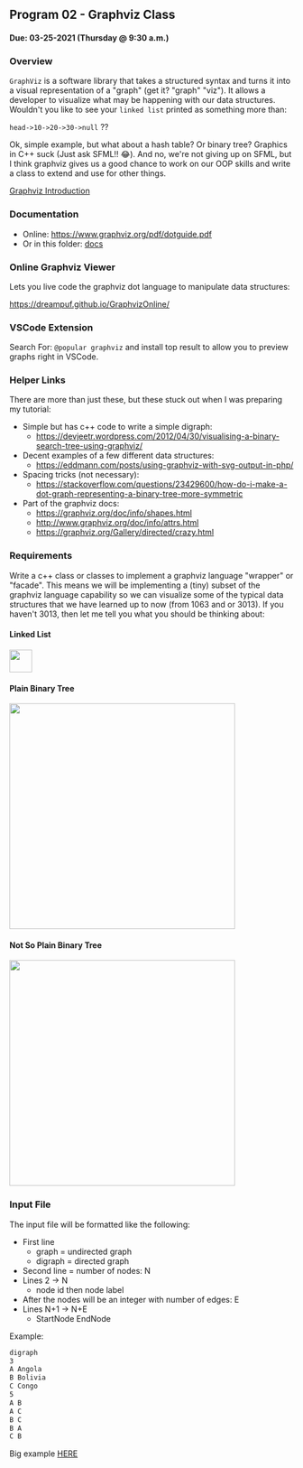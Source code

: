 ## Program 02 - Graphviz Class
#### Due: 03-25-2021 (Thursday @ 9:30 a.m.)

### Overview

`GraphViz` is a software library that takes a structured syntax and turns it into a visual representation of a "graph" (get it? "graph" "viz"). It allows a developer to visualize what may be happening with our data structures. Wouldn't you like to see your `linked list` printed as something more than: 

`head->10->20->30->null` ?? 

Ok, simple example, but what about a hash table? Or binary tree? Graphics in C++ suck (Just ask SFML!! :joy:). And no, we're not giving up on SFML, but I think graphviz gives us a good chance to work on our OOP skills and write a class to extend and use for other things.

[Graphviz Introduction](graphviz_intro.md)

### Documentation

- Online: https://www.graphviz.org/pdf/dotguide.pdf
- Or in this folder: [docs](./dotguide.pdf)

### Online Graphviz Viewer

Lets you live code the graphviz dot language to manipulate data structures:

https://dreampuf.github.io/GraphvizOnline/


### VSCode Extension

Search For: `@popular graphviz` and install top result to allow you to preview graphs right in VSCode. 

### Helper Links

There are more than just these, but these stuck out when I was preparing my tutorial:

- Simple but has c++ code to write a simple digraph:
  - https://devjeetr.wordpress.com/2012/04/30/visualising-a-binary-search-tree-using-graphviz/
- Decent examples of a few different data structures:
  - https://eddmann.com/posts/using-graphviz-with-svg-output-in-php/
- Spacing tricks (not necessary):
  - https://stackoverflow.com/questions/23429600/how-do-i-make-a-dot-graph-representing-a-binary-tree-more-symmetric
- Part of the graphviz docs:
  - https://graphviz.org/doc/info/shapes.html
  - http://www.graphviz.org/doc/info/attrs.html
  - https://graphviz.org/Gallery/directed/crazy.html

### Requirements

Write a c++ class or classes to implement a graphviz language "wrapper" or "facade". This means we will be implementing a (tiny) subset of the graphviz language capability so we can visualize some of the typical data structures that we have learned up to now (from 1063 and or 3013). If you haven't 3013, then let me tell you what you should be thinking about: 

#### Linked List

<img src="https://cs.msutexas.edu/~griffin/zcloud/zcloud-files/gz_linked_list_lr_node_shape.png" height="40">

#### Plain Binary Tree

<img src="https://cs.msutexas.edu/~griffin/zcloud/zcloud-files/gz_binary_tree_plain.png" width="400">

#### Not So Plain Binary Tree 

<img src="https://cs.msutexas.edu/~griffin/zcloud/zcloud-files/gz_binary_tree_w_records.png" width="400">

### Input File

The input file will be formatted like the following:

- First line
  - graph = undirected graph
  - digraph = directed graph
- Second line = number of nodes: N
- Lines 2 -> N 
  - node id then node label
- After the nodes will be an integer with number of edges: E
- Lines N+1 -> N+E
  - StartNode EndNode

Example:
```txt
digraph
3
A Angola
B Bolivia
C Congo
5
A B
A C
B C 
B A
C B
```

Big example [HERE](example_input_file.txt)